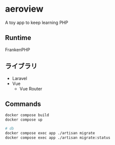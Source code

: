 # aeroview
A toy app to keep learning PHP

## Runtime
FrankenPHP

## ライブラリ
- Laravel
- Vue
  - Vue Router

## Commands
```bash
docker compose build
docker compose up

# db
docker compose exec app ./artisan migrate
docker compose exec app ./artisan migrate:status
```
